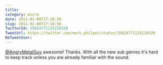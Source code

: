 ```yaml
---
title: 
category: micro
date: 2011-02-08T17:18:50
slug: 2011-02-08T17:18:50
TwitterId: 35024771125219328
TweetUrl: https://twitter.com/mark_philpot/status/35024771125219328
ReTweetUser: 
---
```


[@AngryMetalGuy](https://twitter.com/AngryMetalGuy) awesome! Thanks. With all the new sub genres it's hard to keep track unless you are already familiar with the sound.
